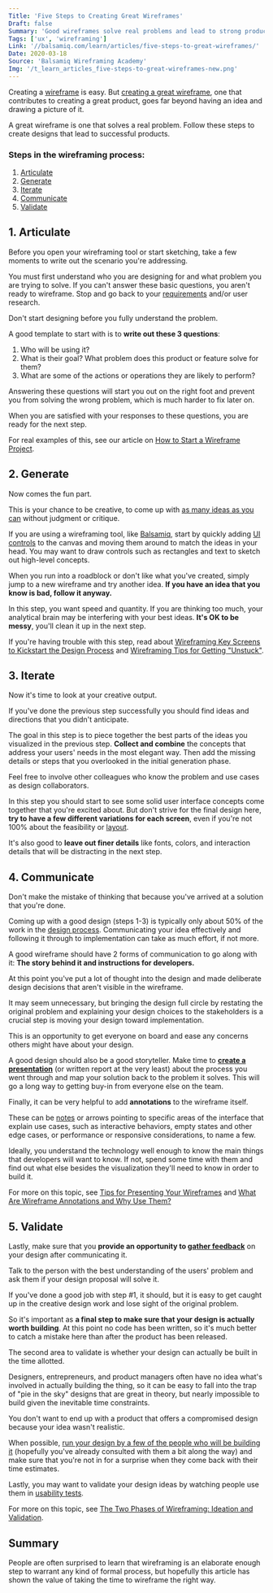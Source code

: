 ```yaml
---
Title: 'Five Steps to Creating Great Wireframes'
Draft: false
Summary: 'Good wireframes solve real problems and lead to strong products. From writing out the scenario to gathering inputs, here is a proven path to a great website or app.'
Tags: ['ux', 'wireframing']
Link: '//balsamiq.com/learn/articles/five-steps-to-great-wireframes/'
Date: 2020-03-18
Source: 'Balsamiq Wireframing Academy'
Img: '/t_learn_articles_five-steps-to-great-wireframes-new.png'
---
```


Creating a [wireframe](https://balsamiq.com/learn/articles/what-are-wireframes/) is easy. But [creating a great wireframe](https://balsamiq.com/learn/articles/ten-principles-effective-wireframes/), one that contributes to creating a great product, goes far beyond having an idea and drawing a picture of it.

A great wireframe is one that solves a real problem. Follow these steps to create designs that lead to successful products.

### Steps in the wireframing process:

1.  [Articulate](#1-articulate)
2.  [Generate](#2-generate)
3.  [Iterate](#3-iterate)
4.  [Communicate](#4-communicate)
5.  [Validate](#5-validate)

1\. Articulate
--------------

Before you open your wireframing tool or start sketching, take a few moments to write out the scenario you're addressing.

You must first understand who you are designing for and what problem you are trying to solve. If you can't answer these basic questions, you aren't ready to wireframe. Stop and go back to your [requirements](https://balsamiq.com/learn/courses/intro-to-ui-design/creating-software-guide/#step-1-gather-requirements) and/or user research.

Don't start designing before you fully understand the problem.

A good template to start with is to **write out these 3 questions**:

1.  Who will be using it?
2.  What is their goal? What problem does this product or feature solve for them?
3.  What are some of the actions or operations they are likely to perform?

Answering these questions will start you out on the right foot and prevent you from solving the wrong problem, which is much harder to fix later on.

When you are satisfied with your responses to these questions, you are ready for the next step.

For real examples of this, see our article on [How to Start a Wireframe Project](https://balsamiq.com/learn/articles/how-to-start-a-wireframe/).


2\. Generate
------------

Now comes the fun part.

This is your chance to be creative, to come up with [as many ideas as you can](https://balsamiq.com/learn/courses/intro-to-ui-design/creating-software-guide/#step-2-sketch-out-ideas) without judgment or critique.

If you are using a wireframing tool, like [Balsamiq](https://balsamiq.com/wireframes/), start by quickly adding [UI controls](https://balsamiq.com/learn/courses/intro-to-ui-design/ui-controls/) to the canvas and moving them around to match the ideas in your head. You may want to draw controls such as rectangles and text to sketch out high-level concepts.

When you run into a roadblock or don't like what you've created, simply jump to a new wireframe and try another idea. **If you have an idea that you know is bad, follow it anyway.**

In this step, you want speed and quantity. If you are thinking too much, your analytical brain may be interfering with your best ideas. **It's OK to be messy**, you'll clean it up in the next step.

If you're having trouble with this step, read about [Wireframing Key Screens to Kickstart the Design Process](https://balsamiq.com/learn/articles/wireframing-key-screens/) and [Wireframing Tips for Getting "Unstuck"](https://balsamiq.com/learn/articles/wireframing-tips-for-getting-unstuck/).


3\. Iterate
-----------

Now it's time to look at your creative output.

If you've done the previous step successfully you should find ideas and directions that you didn't anticipate.

The goal in this step is to piece together the best parts of the ideas you visualized in the previous step. **Collect and combine** the concepts that address your users' needs in the most elegant way. Then add the missing details or steps that you overlooked in the initial generation phase.

Feel free to involve other colleagues who know the problem and use cases as design collaborators.

In this step you should start to see some solid user interface concepts come together that you're excited about. But don't strive for the final design here, **try to have a few different variations for each screen**, even if you're not 100% about the feasibility or [layout](https://balsamiq.com/learn/courses/designing-page-layout/).

It's also good to **leave out finer details** like fonts, colors, and interaction details that will be distracting in the next step.


4\. Communicate
---------------

Don't make the mistake of thinking that because you've arrived at a solution that you're done.

Coming up with a good design (steps 1-3) is typically only about 50% of the work in the [design process](https://balsamiq.com/learn/courses/intro-to-ux-design/). Communicating your idea effectively and following it through to implementation can take as much effort, if not more.

A good wireframe should have 2 forms of communication to go along with it: **The story behind it and instructions for developers.**

At this point you've put a lot of thought into the design and made deliberate design decisions that aren't visible in the wireframe.

It may seem unnecessary, but bringing the design full circle by restating the original problem and explaining your design choices to the stakeholders is a crucial step is moving your design toward implementation.

This is an opportunity to get everyone on board and ease any concerns others might have about your design.

A good design should also be a good storyteller. Make time to **[create a presentation](https://balsamiq.com/learn/articles/tips-presenting-wireframes/)** (or written report at the very least) about the process you went through and map your solution back to the problem it solves. This will go a long way to getting buy-in from everyone else on the team.

Finally, it can be very helpful to add **annotations** to the wireframe itself.

These can be [notes](https://balsamiq.com/wireframes/cloud/docs/markup/) or arrows pointing to specific areas of the interface that explain use cases, such as interactive behaviors, empty states and other edge cases, or performance or responsive considerations, to name a few.

Ideally, you understand the technology well enough to know the main things that developers will want to know. If not, spend some time with them and find out what else besides the visualization they'll need to know in order to build it.

For more on this topic, see [Tips for Presenting Your Wireframes](https://balsamiq.com/learn/articles/tips-presenting-wireframes/) and [What Are Wireframe Annotations and Why Use Them?](https://balsamiq.com/learn/articles/wireframe-annotations/)


5\. Validate
------------

Lastly, make sure that you **provide an opportunity to [gather feedback](https://balsamiq.com/learn/articles/how-to-get-design-feedback/)** on your design after communicating it.

Talk to the person with the best understanding of the users' problem and ask them if your design proposal will solve it.

If you've done a good job with step #1, it should, but it is easy to get caught up in the creative design work and lose sight of the original problem.

So it's important as **a final step to make sure that your design is actually worth building**. At this point no code has been written, so it's much better to catch a mistake here than after the product has been released.

The second area to validate is whether your design can actually be built in the time allotted.

Designers, entrepreneurs, and product managers often have no idea what's involved in actually building the thing, so it can be easy to fall into the trap of "pie in the sky" designs that are great in theory, but nearly impossible to build given the inevitable time constraints.

You don't want to end up with a product that offers a compromised design because your idea wasn't realistic.

When possible, [run your design by a few of the people who will be building it](https://balsamiq.com/learn/courses/intro-to-ui-design/creating-software-guide/#step-3-submit-your-proposals-to-the-core-group) (hopefully you've already consulted with them a bit along the way) and make sure that you're not in for a surprise when they come back with their time estimates.

Lastly, you may want to validate your design ideas by watching people use them in [usability tests](https://balsamiq.com/learn/articles/usability-testing-wireframes/).

For more on this topic, see [The Two Phases of Wireframing: Ideation and Validation](https://balsamiq.com/learn/articles/wireframing-phases-ideation-validation/).


Summary
-------

People are often surprised to learn that wireframing is an elaborate enough step to warrant any kind of formal process, but hopefully this article has shown the value of taking the time to wireframe the right way.
